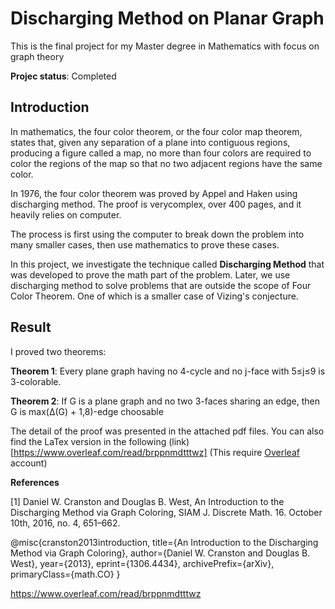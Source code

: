 # Discharging Method on Planar Graph
This is the final project for my Master degree in Mathematics with focus on graph theory

**Projec status**: Completed

## Introduction

In mathematics, the four color theorem, or the four color map theorem, states that, given any separation of a plane into contiguous regions, producing a figure called a map, no more than four colors are required to color the regions of the map so that no two adjacent regions have the same color.

In 1976, the four color theorem was proved by Appel and Haken using discharging method. The proof is verycomplex, over 400 pages, and it heavily relies on computer.

The process is first using the computer to break down the problem into many smaller cases, then use mathematics to prove these cases. 

In this project, we investigate the technique called **Discharging Method** that was developed to prove the math part of the problem. Later, we use discharging method to solve problems that are outside the scope of Four Color Theorem. One of which is a smaller case of Vizing's conjecture. 

## Result
I proved two theorems:

**Theorem 1**: Every plane graph having no 4-cycle and no j-face with 5≤j≤9 is 3-colorable.

**Theorem 2**: If G is a plane graph and no two 3-faces sharing an edge, then G is max(∆(G) + 1,8)-edge choosable

The detail of the proof was presented in the attached pdf files. You can also find the LaTex version in the following (link)[https://www.overleaf.com/read/brppnmdtttwz] (This require [Overleaf](https://www.overleaf.com/) account)

**References**

[1] Daniel W. Cranston and Douglas B. West, An Introduction to the Discharging Method via Graph Coloring, SIAM J. Discrete Math. 16. October 10th, 2016, no. 4, 651–662.


@misc{cranston2013introduction,
    title={An Introduction to the Discharging Method via Graph Coloring},
    author={Daniel W. Cranston and Douglas B. West},
    year={2013},
    eprint={1306.4434},
    archivePrefix={arXiv},
    primaryClass={math.CO}
}

https://www.overleaf.com/read/brppnmdtttwz
